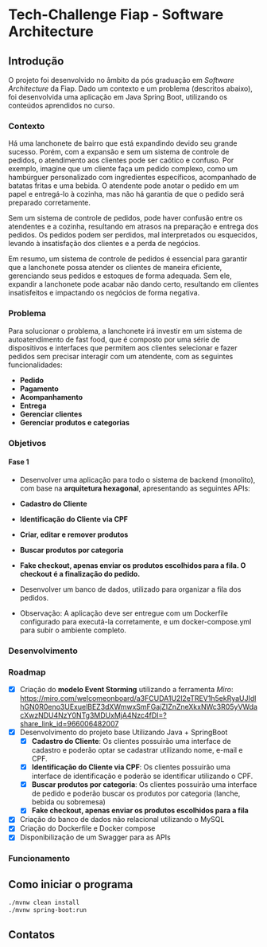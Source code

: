 # Tech-Challenge Fiap - Software Architecture

## Introdução
O projeto foi desenvolvido no âmbito da pós graduação em *Software Architecture* da Fiap. Dado um contexto e um problema (descritos abaixo), foi desenvolvida uma aplicação em Java Spring Boot, utilizando os conteúdos aprendidos no curso.

### Contexto 
Há uma lanchonete de bairro que está expandindo devido seu grande sucesso. Porém, com a expansão e sem um sistema de controle de pedidos, o atendimento aos clientes pode ser caótico e confuso. Por exemplo, imagine que um cliente faça um pedido complexo, como um hambúrguer personalizado com ingredientes específicos, acompanhado de batatas fritas e uma bebida. O atendente pode anotar o pedido em um papel e entregá-lo à cozinha, mas não há garantia de que o pedido será preparado corretamente.

Sem um sistema de controle de pedidos, pode haver confusão entre os atendentes e a cozinha, resultando em atrasos na preparação e entrega dos pedidos. Os pedidos podem ser perdidos, mal interpretados ou esquecidos, levando à insatisfação dos clientes e a perda de negócios.

Em resumo, um sistema de controle de pedidos é essencial para garantir que a lanchonete possa atender os clientes de maneira eficiente, gerenciando seus pedidos e estoques de forma adequada. Sem ele, expandir a lanchonete pode acabar não dando certo, resultando em clientes insatisfeitos e impactando os negócios de forma negativa.

### Problema
Para solucionar o problema, a lanchonete irá investir em um sistema de autoatendimento de fast food, que é composto por uma série de dispositivos e interfaces que permitem aos clientes selecionar e fazer pedidos sem precisar interagir com um atendente, com as seguintes funcionalidades:

- **Pedido**
- **Pagamento**
- **Acompanhamento**
- **Entrega**
- **Gerenciar clientes**
- **Gerenciar produtos e categorias**

### Objetivos
#### Fase 1
 - Desenvolver uma aplicação para todo o sistema de backend (monolito), com base na **arquitetura hexagonal**, apresentando as seguintes APIs:

- **Cadastro do Cliente**
- **Identificação do Cliente via CPF**
- **Criar, editar e remover produtos**
- **Buscar produtos por categoria**
- **Fake checkout, apenas enviar os produtos escolhidos para a fila. O checkout é a finalização do pedido.**

- Desenvolver um banco de dados, utilizado para organizar a fila dos pedidos.

- Observação: A aplicação deve ser entregue com um Dockerfile configurado para executá-la corretamente, e um docker-compose.yml para subir o ambiente completo.
              
### Desenvolvimento


### Roadmap
- [x] Criação do **modelo Event Storming** utilizando a ferramenta *Miro*: <https://miro.com/welcomeonboard/a3FCUDA1U2l2eTREV1h5ekRyaUJIdlhGN0R0eno3UExuelBEZ3dXWmwxSmFGajZIZnZneXkxNWc3R05yVWdacXwzNDU4NzY0NTg3MDUxMjA4Nzc4fDI=?share_link_id=966006482007>
- [x] Desenvolvimento do projeto base Utilizando Java + SpringBoot
    - [x] **Cadastro do Cliente**: Os clientes possuirão uma interface de cadastro e poderão optar se cadastrar utilizando nome, e-mail e CPF.
    - [x] **Identificação do Cliente via CPF**: Os clientes possuirão uma interface de identificação e poderão se identificar utilizando o CPF.
    - [x] **Buscar produtos por categoria**: Os clientes possuirão uma interface de pedido e poderão buscar os produtos por categoria (lanche, bebida ou sobremesa)
    - [x] **Fake checkout, apenas enviar os produtos escolhidos para a fila**
- [x] Criação do banco de dados não relacional utilizando o MySQL
- [x] Criação do Dockerfile e Docker compose
- [x] Disponibilização de um Swagger para as APIs

### Funcionamento

## Como iniciar o programa
```bash
./mvnw clean install
./mvnw spring-boot:run
```

## Contatos